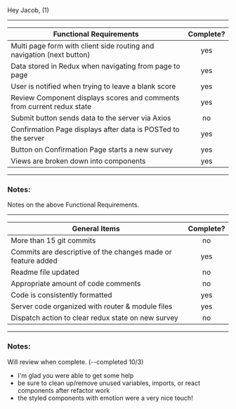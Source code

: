 Hey Jacob, (1)

---

| Functional Requirements                                                | Complete? |
| ---------------------------------------------------------------------- | :-------: |
| Multi page form with client side routing and navigation (next button)  |    yes    |
| Data stored in Redux when navigating from page to page                 |    yes    |
| User is notified when trying to leave a blank score                    |    yes    |
| Review Component displays scores and comments from current redux state |    yes    |
| Submit button sends data to the server via Axios                       |    no     |
| Confirmation Page displays after data is POSTed to the server          |    yes    |
| Button on Confirmation Page starts a new survey                        |    yes    |
| Views are broken down into components                                  |    yes    |

---

### Notes:

Notes on the above Functional Requirements.

---

| General Items                                                | Complete? |
| ------------------------------------------------------------ | :-------: |
| More than 15 git commits                                     |    no     |
| Commits are descriptive of the changes made or feature added |    yes    |
| Readme file updated                                          |    no     |
| Appropriate amount of code comments                          |    no     |
| Code is consistently formatted                               |    yes    |
| Server code organized with router & module files             |    yes    |
| Dispatch action to clear redux state on new survey           |    no     |

---

### Notes:

Will review when complete. (--completed 10/3)

- I'm glad you were able to get some help
- be sure to clean up/remove unused variables, imports, or react components after refactor work
- the styled components with emotion were a very nice touch!
